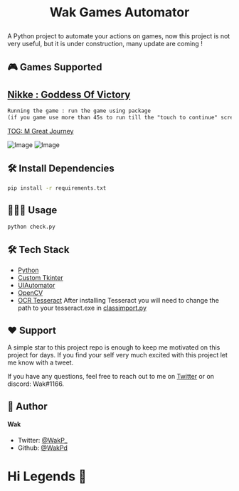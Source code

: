 
# <p align="center">Wak Games Automator</p>
  
A Python project to automate your actions on games, now this project is not very useful, but it is under construction, many update are coming !

## 🎮 Games Supported    


##  [Nikke : Goddess Of Victory](https://github.com/WakPd/WakGamesAutomator/blob/main/modules/nikke.py)  
```txt
Running the game : run the game using package 
(if you game use more than 45s to run till the "touch to continue" screen, consider not using this)
```

        
 [TOG: M Great Journey](https://github.com/WakPd/WakGamesAutomator/blob/main/modules/tog.py)

![Image](https://i.imgur.com/wlRFFKe.png)
![Image](https://i.imgur.com/fE5EJJu.png)


## 🛠️ Install Dependencies    
```bash
pip install -r requirements.txt
```

## 🧑🏻‍💻 Usage
```py
python check.py
```
 
## 🛠️ Tech Stack
- [Python](https://www.python.org/downloads/)
- [Custom Tkinter](https://github.com/TomSchimansky/CustomTkinter/wiki)
- [UIAutomator](https://github.com/LmeSzinc/uiautomator2)
- [OpenCV](https://docs.opencv.org/4.x/d6/d00/tutorial_py_root.html)
- [OCR Tesseract](https://github.com/tesseract-ocr/tesseract#installing-tesseract) After installing Tesseract you will need to change the path to your tesseract.exe in [classimport.py](https://github.com/WakPd/WakGamesAutomator/blob/main/modules/classimport.py)


## ❤️ Support  
A simple star to this project repo is enough to keep me motivated on this project for days. If you find your self very much excited with this project let me know with a tweet.

If you have any questions, feel free to reach out to me on [Twitter](https://twitter.com/WakP_) or on discord: Wak#1166.

## 🙇 Author
#### Wak
- Twitter: [@WakP_](https://twitter.com/WakP_)
- Github: [@WakPd](https://github.com/WakPd)

# Hi Legends 👋
